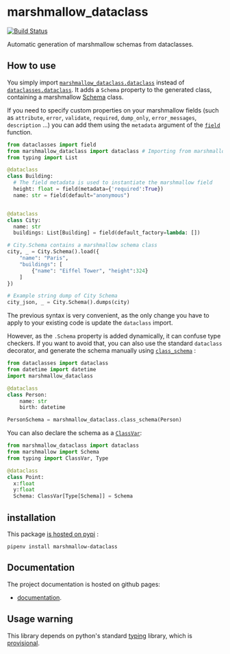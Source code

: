 # marshmallow_dataclass
[![Build Status](https://travis-ci.org/lovasoa/marshmallow_dataclass.svg?branch=master)](https://travis-ci.org/lovasoa/marshmallow_dataclass)

Automatic generation of marshmallow schemas from dataclasses.

## How to use

You simply import
[`marshmallow_dataclass.dataclass`](https://lovasoa.github.io/marshmallow_dataclass/html/marshmallow_dataclass.html#marshmallow_dataclass.dataclass)
instead of
[`dataclasses.dataclass`](https://docs.python.org/3/library/dataclasses.html#dataclasses.dataclass).
It adds a `Schema` property to the generated class,
containing a marshmallow
[Schema](https://marshmallow.readthedocs.io/en/2.x-line/api_reference.html#marshmallow.Schema)
class.

If you need to specify custom properties on your marshmallow fields
(such as `attribute`, `error`, `validate`, `required`, `dump_only`, `error_messages`, `description` ...)
you can add them using the `metadata` argument of the
[`field`](https://docs.python.org/3/library/dataclasses.html#dataclasses.field)
function.

```python
from dataclasses import field
from marshmallow_dataclass import dataclass # Importing from marshmallow_dataclass instead of dataclasses
from typing import List

@dataclass
class Building:
  # The field metadata is used to instantiate the marshmallow field
  height: float = field(metadata={'required':True})
  name: str = field(default="anonymous")


@dataclass
class City:
  name: str
  buildings: List[Building] = field(default_factory=lambda: [])

# City.Schema contains a marshmallow schema class
city, _ = City.Schema().load({
    "name": "Paris",
    "buildings": [
        {"name": "Eiffel Tower", "height":324}
    ]
})

# Example string dump of City Schema
city_json, _ = City.Schema().dumps(city)

```

The previous  syntax is very convenient, as the only change
you have to apply to your existing code is update the
`dataclass` import.

However, as the `.Schema` property is added dynamically,
it can confuse type checkers.
If you want to avoid that, you can also use the standard
`dataclass` decorator, and generate the schema manually
using
[`class_schema`](https://lovasoa.github.io/marshmallow_dataclass/html/marshmallow_dataclass.html#marshmallow_dataclass.class_schema)
:

```python
from dataclasses import dataclass
from datetime import datetime
import marshmallow_dataclass

@dataclass
class Person:
    name: str
    birth: datetime

PersonSchema = marshmallow_dataclass.class_schema(Person)
```

You can also declare the schema as a
[`ClassVar`](https://docs.python.org/3/library/typing.html#typing.ClassVar):

```python
from marshmallow_dataclass import dataclass
from marshmallow import Schema
from typing import ClassVar, Type

@dataclass
class Point:
  x:float
  y:float
  Schema: ClassVar[Type[Schema]] = Schema
```

## installation
This package [is hosted on pypi](https://pypi.org/project/marshmallow-dataclass/) :

```shell
pipenv install marshmallow-dataclass
```

## Documentation

The project documentation is hosted on github pages:
 - [documentation](https://lovasoa.github.io/marshmallow_dataclass/).

## Usage warning

This library depends on python's standard
[typing](https://docs.python.org/3/library/typing.html)
library, which is
[provisional](https://docs.python.org/3/glossary.html#term-provisional-api).